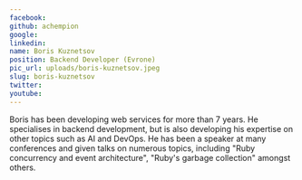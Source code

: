 ```yaml
---
facebook: 
github: achempion
google: 
linkedin: 
name: Boris Kuznetsov
position: Backend Developer (Evrone)
pic_url: uploads/boris-kuznetsov.jpeg
slug: boris-kuznetsov
twitter: 
youtube: 
---
```

<p>Boris has been developing web services for more than 7 years. He specialises in backend development, but is also developing his expertise on other topics such as AI and DevOps. He has been a speaker at many conferences and given talks on numerous topics, including &quot;Ruby concurrency and event architecture&quot;, &quot;Ruby&#39;s garbage collection&quot; amongst others.</p>
